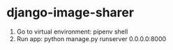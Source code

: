 # django-image-sharer

1. Go to virtual environment: pipenv shell 
2. Run app: python manage.py runserver 0.0.0.0:8000
